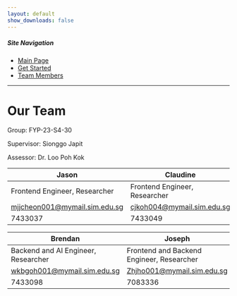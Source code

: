 ```yaml
---
layout: default
show_downloads: false
---
```


##### Site Navigation

* [Main Page](./index.html)
* [Get Started](./install.html)
* [Team Members](./team.html)

* * *

# Our Team

Group: FYP-23-S4-30

Supervisor: Sionggo Japit

Assessor: Dr. Loo Poh Kok

|   **Jason**   | **Claudine**  |  **Elliot**   |
| --------- | --------- | --------- |
| Frontend Engineer, Researcher | Frontend Engineer, Researcher | Backend and AI Engineer, Researcher |
| mjjcheon001@mymail.sim.edu.sg | cjkoh004@mymail.sim.edu.sg | anderson001@mymail.sim.edu.sg |
| 7433037 | 7433049 | 7432975 |

|  **Brendan**  |  **Joseph**   |
| --------- | --------- |
| Backend and AI Engineer, Researcher | Frontend and Backend Engineer, Researcher |
| wkbgoh001@mymail.sim.edu.sg | Zhjho001@mymail.sim.edu.sg |
| 7433098 | 7083336 |